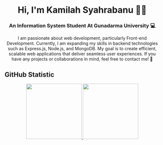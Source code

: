 <h1 align="center">Hi, I'm Kamilah Syahrabanu 👋🏻</h1>
<h3 align="center">An Information System Student At Gunadarma University 💻</h3>
<p align="center">I am passionate about web development, particularly Front-end Development. Currently, I am expanding my skills in backend technologies such as Express.js, Node.js, and MongoDB. My goal is to create efficient, scalable web applications that deliver seamless user experiences. If you have any projects or collaborations in mind, feel free to contact me! 🚀</p> 

## GitHub Statistic

<div align="center">
<a href="https://github.com/kamilahsyhrbn">
 <img height="180em" src="https://github-readme-stats-eight-theta.vercel.app/api?username=kamilahsyhrbn&show_icons=true&theme=algolia&include_all_commits=true&count_private=true"/>
  <img height="180em" src="https://github-readme-stats-eight-theta.vercel.app/api/top-langs/?username=kamilahsyhrbn&layout=compact&langs_count=8&theme=algolia"/>
</a>
</div>

